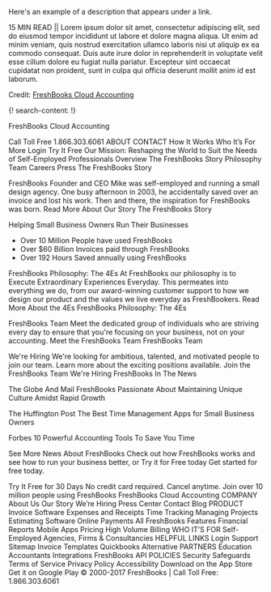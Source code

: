Here's an example of a description that appears under a link.

15 MIN READ || Lorem ipsum dolor sit amet, consectetur adipiscing elit, sed do eiusmod tempor incididunt ut labore et dolore magna aliqua. Ut enim ad minim veniam, quis nostrud exercitation ullamco laboris nisi ut aliquip ex ea commodo consequat. Duis aute irure dolor in reprehenderit in voluptate velit esse cillum dolore eu fugiat nulla pariatur. Excepteur sint occaecat cupidatat non proident, sunt in culpa qui officia deserunt mollit anim id est laborum.

Credit: [FreshBooks Cloud Accounting](https://www.freshbooks.com/)

{! search-content: !}

FreshBooks Cloud Accounting

Call Toll Free
1.866.303.6061
ABOUT
CONTACT
How It Works
Who It’s For
More
Login
Try It Free
Our Mission:
Reshaping the World to Suit the Needs of Self-Employed Professionals
Overview
The FreshBooks Story
Philosophy
Team
Careers
Press
The FreshBooks Story

FreshBooks Founder and CEO Mike was self-employed and running a small design agency. One busy afternoon in 2003, he accidentally saved over an invoice and lost his work. Then and there, the inspiration for FreshBooks was born.
Read More About Our Story
The FreshBooks Story


Helping Small Business Owners Run Their Businesses
* Over 10 Million People have used FreshBooks
* Over $60 Billion Invoices paid through FreshBooks
* Over 192 Hours Saved annually using FreshBooks


FreshBooks Philosophy: The 4Es
At FreshBooks our philosophy is to Execute Extraordinary Experiences Everyday. This permeates into everything we do, from our award-winning customer support to how we design our product and the values we live everyday as FreshBookers.
Read More About the 4Es
FreshBooks Philosophy: The 4Es


FreshBooks Team
Meet the dedicated group of individuals who are striving every day to ensure that you're focusing on your business, not on your accounting.
Meet the FreshBooks Team
FreshBooks Team


We're Hiring
We're looking for ambitious, talented, and motivated people to join our team. Learn more about the exciting positions available.
Join the FreshBooks Team
We're Hiring
FreshBooks In The News

The Globe And Mail
FreshBooks Passionate About Maintaining Unique Culture Amidst Rapid Growth

The Huffington Post
The Best Time Management Apps for Small Business Owners

Forbes
10 Powerful Accounting Tools To Save You Time


See More News About FreshBooks
Check out how FreshBooks works and see how to run your business better, or Try it for Free today
Get started for free today.

Try It Free for 30 Days
No credit card required.
Cancel anytime.
Join over 10 million people using FreshBooks
 FreshBooks Cloud Accounting
COMPANY
About Us
Our Story
We’re Hiring
Press Center
Contact
Blog
PRODUCT
Invoice Software
Expenses and Receipts
Time Tracking
Managing Projects
Estimating Software
Online Payments
All FreshBooks Features
Financial Reports
Mobile Apps
Pricing
High Volume Billing
WHO IT’S FOR
Self-Employed
Agencies, Firms & Consultancies
HELPFUL LINKS
Login
Support
Sitemap
Invoice Templates
Quickbooks Alternative
PARTNERS
Education
Accountants
Integrations
FreshBooks API
POLICIES
Security Safeguards
Terms of Service
Privacy Policy
Accessibility
Download on the App Store  Get it on Google Play
© 2000-2017 FreshBooks | Call Toll Free: 1.866.303.6061

